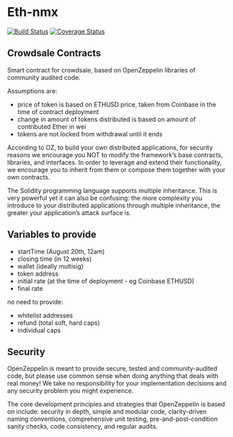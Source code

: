 # Eth-nmx
[![Build Status](https://img.shields.io/travis/miktamsol/eth-nmx.svg?branch=master&style=flat-square)](https://travis-ci.org/miktamsol/eth-nmx)
[![Coverage Status](https://img.shields.io/coveralls/github/miktamsol/eth-nmx/master.svg?style=flat-square)](https://coveralls.io/github/miktamsol/eth-nmx?branch=master)

## Crowdsale Contracts
Smart contract for crowdsale, based on OpenZeppelin libraries of community audited code. 

Assumptions are:
- price of token is based on ETHUSD price, taken from Coinbase in the time of contract deployment
- change in amount of tokens distributed is based on amount of contributed Ether in wei
- tokens are not locked from withdrawal until it ends

According to OZ, to build your own distributed applications, for security reasons we encourage you NOT to modify the framework’s base contracts, libraries, and interfaces. In order to leverage and extend their functionality, we encourage you to inherit from them or compose them together with your own contracts.

The Solidity programming language supports multiple inheritance. This is very powerful yet it can also be confusing: the more complexity you introduce to your distributed applications through multiple inheritance, the greater your application’s attack surface is.

## Variables to provide
- startTime (August 20th, 12am)
- closing time (in 12 weeks)
- wallet (ideally multisig)
- token address
- initial rate (at the time of deployment - eg Coinbase ETHUSD)
- final rate 

no need to provide:
- whitelist addresses
- refund (total soft, hard caps)
- individual caps

## Security
OpenZeppelin is meant to provide secure, tested and community-audited code, but please use common sense when doing anything that deals with real money! We take no responsibility for your implementation decisions and any security problem you might experience.

The core development principles and strategies that OpenZeppelin is based on include: security in depth, simple and modular code, clarity-driven naming conventions, comprehensive unit testing, pre-and-post-condition sanity checks, code consistency, and regular audits.
